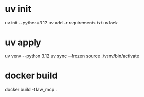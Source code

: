 # uv init
uv init --python=3.12
uv add -r requirements.txt
uv lock

# uv apply
uv venv --python 3.12
uv sync --frozen
source ./venv/bin/activate

# docker build
docker build -t law_mcp .
